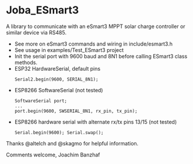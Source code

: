 # Joba_ESmart3

A library to communicate with an eSmart3 MPPT solar charge controller or similar device via RS485.

* See more on eSmart3 commands and wiring in include/esmart3.h
* See usage in examples/Test_ESmart3 project
* Init the serial port with 9600 baud and 8N1 before calling ESmart3 class methods.
 * ESP32 HardwareSerial, default pins
   ```
   Serial2.begin(9600, SERIAL_8N1);
   ```
 * ESP8266 SoftwareSerial (not tested)
   ```
   SoftwareSerial port;
   ... 
   port.begin(9600, SWSERIAL_8N1, rx_pin, tx_pin);
   ```
 * ESP8266 hardware serial with alternate rx/tx pins 13/15 (not tested)
   ```
   Serial.begin(9600); Serial.swap();
   ```

Thanks @altelch and @skagmo for helpful information.

Comments welcome,
Joachim Banzhaf